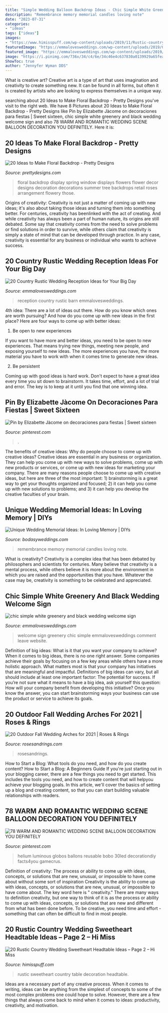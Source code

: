 ```yaml
---
title: "Simple Wedding Balloon Backdrop Ideas - Chic Simple White Greenery And Black Wedding Welcome Sign"
description: "Remembrance memory memorial candles loving note"
date: "2023-07-31"
categories:
- "ideas"
tags: ["ideas"]
images:
- "https://www.himisspuff.com/wp-content/uploads/2019/11/Rustic-country-wedding-sweetheart-head-table-decoration-ideas-9.jpg"
featuredImage: "https://emmalovesweddings.com/wp-content/uploads/2019/04/chic-simple-white-greenery-and-black-wedding-welcome-sign.jpg"
featured_image: "https://emmalovesweddings.com/wp-content/uploads/2019/03/country-wedding-reception-ideas-in-a-barn-with-curtains-and-greenery.jpg"
image: "https://i.pinimg.com/736x/34/c4/6e/34c46e4c637830a0139929a65feaec8f.jpg"
ShowToc: true
author: "Jennyfer Wyman DDS"
---
```



What is creative art?
Creative art is a type of art that uses imagination and creativity to create something new. It can be found in all forms, but often it is created by artists who are looking to express themselves in a unique way.

	

		
searching about 20 Ideas to Make Floral Backdrop - Pretty Designs you've visit to the right web. We have 8 Pictures about 20 Ideas to Make Floral Backdrop - Pretty Designs like Pin by Elizabette Jàcome on decoraciones para fiestas | Sweet sixteen, chic simple white greenery and black wedding welcome sign and also 78 WARM AND ROMANTIC WEDDING SCENE BALLOON DECORATION YOU DEFINITELY. Here it is:
		
    
## 20 Ideas To Make Floral Backdrop - Pretty Designs

<img loading=lazy src="http://www.prettydesigns.com/wp-content/uploads/2015/07/20-ideas-to-make-floral-backdrop8.jpg" onerror="this.onerror=null;this.src='https://tse3.mm.bing.net/th?id=OIP.JEzpeY9e4OuUtpWpAP6CpAHaLH&amp;pid=15.1';" alt="20 Ideas to Make Floral Backdrop - Pretty Designs">

_Source: prettydesigns.com_

>floral backdrop display spring window displays flowers flower decor designs decoration decorations summer tree backdrops retail roses arrangement flowery those. 

	

Origins of creativity:
Creativity is not just a matter of coming up with new ideas; it's also about taking those ideas and turning them into something better. For centuries, creativity has beenlinked with the act of creating. And while creativity has always been a part of human nature, its origins are still debated. Some say that creativity comes from the need to solve problems or find solutions in order to survive, while others claim that creativity is simply a state of mind that can be developed through practice. In any case, creativity is essential for any business or individual who wants to achieve success.

    
## 20 Country Rustic Wedding Reception Ideas For Your Big Day

<img loading=lazy src="https://emmalovesweddings.com/wp-content/uploads/2019/03/country-wedding-reception-ideas-in-a-barn-with-curtains-and-greenery.jpg" onerror="this.onerror=null;this.src='https://tse2.mm.bing.net/th?id=OIP.dTHwmIHvO5lRgZouJ305VwHaLH&amp;pid=15.1';" alt="20 Country Rustic Wedding Reception Ideas for Your Big Day">

_Source: emmalovesweddings.com_

>reception country rustic barn emmalovesweddings. 

	

4th idea:
There are a lot of ideas out there. How do you know which ones are worth pursuing? And how do you come up with new ideas in the first place?
Here are four ways to come up with better ideas:

1. Be open to new experiences

If you want to have more and better ideas, you need to be open to new experiences. That means trying new things, meeting new people, and exposing yourself to new ideas. The more experiences you have, the more material you have to work with when it comes time to generate new ideas.

2. Be persistent

Coming up with good ideas is hard work. Don't expect to have a great idea every time you sit down to brainstorm. It takes time, effort, and a lot of trial and error. The key is to keep at it until you find that one winning idea.

    
## Pin By Elizabette Jàcome On Decoraciones Para Fiestas | Sweet Sixteen

<img loading=lazy src="https://i.pinimg.com/736x/34/c4/6e/34c46e4c637830a0139929a65feaec8f.jpg" onerror="this.onerror=null;this.src='https://tse4.mm.bing.net/th?id=OIP.0fNOKThZuDnsLg9XtdSJtgHaJ4&amp;pid=15.1';" alt="Pin by Elizabette Jàcome on decoraciones para fiestas | Sweet sixteen">

_Source: pinterest.com_

>. 

	

The benefits of creative ideas: Why do people choose to come up with creative ideas?
Creative ideas are essential in any business or organization. They can help you come up with new ways to solve problems, come up with new products or services, or come up with new ideas for marketing your company. There are many reasons people choose to come up with creative ideas, but here are three of the most important: 1) brainstorming is a great way to get your thoughts organized and focused; 2) it can help you come up with new solutions to problems; and 3) it can help you develop the creative faculties of your brain.

    
## Unique Wedding Memorial Ideas: In Loving Memory | DIYs

<img loading=lazy src="https://bodasyweddings.com/wp-content/uploads/2016/08/remembrance-candles.jpg" onerror="this.onerror=null;this.src='https://tse1.mm.bing.net/th?id=OIP.G91AdPe0AzeY25bWomOYPQHaLG&amp;pid=15.1';" alt="Unique Wedding Memorial Ideas: In Loving Memory | DIYs">

_Source: bodasyweddings.com_

>remembrance memory memorial candles loving note. 

	

What is creativity?
Creativity is a complex idea that has been debated by philosophers and scientists for centuries. Many believe that creativity is a mental process, while others believe it is more about the environment in which you are raised and the opportunities that you have. Whatever the case may be, creativity is something to be celebrated and appreciated.

    
## Chic Simple White Greenery And Black Wedding Welcome Sign

<img loading=lazy src="https://emmalovesweddings.com/wp-content/uploads/2019/04/chic-simple-white-greenery-and-black-wedding-welcome-sign.jpg" onerror="this.onerror=null;this.src='https://tse2.mm.bing.net/th?id=OIP.qw4enS2E_Rywp7gVVo-A9gHaLH&amp;pid=15.1';" alt="chic simple white greenery and black wedding welcome sign">

_Source: emmalovesweddings.com_

>welcome sign greenery chic simple emmalovesweddings comment leave website. 

	

Definition of big ideas: What is it that you want your company to achieve?
When it comes to big ideas, there is no one right answer. Some companies achieve their goals by focusing on a few key areas while others have a more holistic approach. What matters most is that your company has initiatives that are meaningful and impactful. Definitions of big ideas can vary, but all should include at least one important factor: The potential for success. 
If you’re not sure what it means to have a big idea, ask yourself this question: How will your company benefit from developing this initiative? Once you know the answer, you can start brainstorming ways your business can use the product or service to achieve its goals.

    
## 20 Outdoor Fall Wedding Arches For 2021 | Roses &amp; Rings

<img loading=lazy src="http://www.rosesandrings.com/wp-content/uploads/2019/12/rustic-outdoor-fall-wedding-arches-and-backdrop-13.jpg" onerror="this.onerror=null;this.src='https://tse4.mm.bing.net/th?id=OIP.d3vSUXaKJogHgcOF53oHGgHaLH&amp;pid=15.1';" alt="20 Outdoor Fall Wedding Arches for 2021 | Roses &amp; Rings">

_Source: rosesandrings.com_

>rosesandrings. 

	

How to Start a Blog: What tools do you need, and how do you create content?
How to Start a Blog: A Beginners Guide
If you're just starting out in your blogging career, there are a few things you need to get started. This includes the tools you need, and how to create content that will helpyou achieve your blogging goals. In this article, we'll cover the basics of setting up a blog and creating content, so that you can start building valuable relationships with readers.

    
## 78 WARM AND ROMANTIC WEDDING SCENE BALLOON DECORATION YOU DEFINITELY

<img loading=lazy src="https://i.pinimg.com/736x/3f/f5/af/3ff5afc66258b824807985ac834b6e65.jpg" onerror="this.onerror=null;this.src='https://tse1.mm.bing.net/th?id=OIP.BJ1wwh_g0wJcS5ouj_39vAHaHa&amp;pid=15.1';" alt="78 WARM AND ROMANTIC WEDDING SCENE BALLOON DECORATION YOU DEFINITELY">

_Source: pinterest.com_

>helium luminous globos ballons reusable bobo 30led decorationdiy facts4you gamecrus. 

	

Definition of creativity: The process or ability to come up with ideas, concepts, or solutions that are new, unusual, or impossible to have come about without some sort of inspiration
Creativity is the ability to come up with ideas, concepts, or solutions that are new, unusual, or impossible to have come about. The key word here is " creativity." There are many ways to definition creativity, but one way to think of it is as the process or ability to come up with ideas, concepts, or solutions that are new and different from what has been done before. To be creative, you need time and effort - something that can often be difficult to find in most people.

    
## 20 Rustic Country Wedding Sweetheart Headtable Ideas – Page 2 – Hi Miss

<img loading=lazy src="https://www.himisspuff.com/wp-content/uploads/2019/11/Rustic-country-wedding-sweetheart-head-table-decoration-ideas-9.jpg" onerror="this.onerror=null;this.src='https://tse1.mm.bing.net/th?id=OIP.k1RiDOZCAFRaccl7bUeUOgHaLG&amp;pid=15.1';" alt="20 Rustic Country Wedding Sweetheart Headtable Ideas – Page 2 – Hi Miss">

_Source: himisspuff.com_

>rustic sweetheart country table decoration headtable. 

	

Ideas are a necessary part of any creative process. When it comes to writing, ideas can be anything from the simplest of concepts to some of the most complex problems one could hope to solve. However, there are a few things that always come back to mind when it comes to ideas: productivity, creativity, and motivation.

